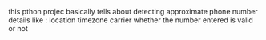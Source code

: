 this pthon projec basically tells about detecting approximate phone number details like :
location 
timezone 
carrier 
whether the number entered is valid or not 
